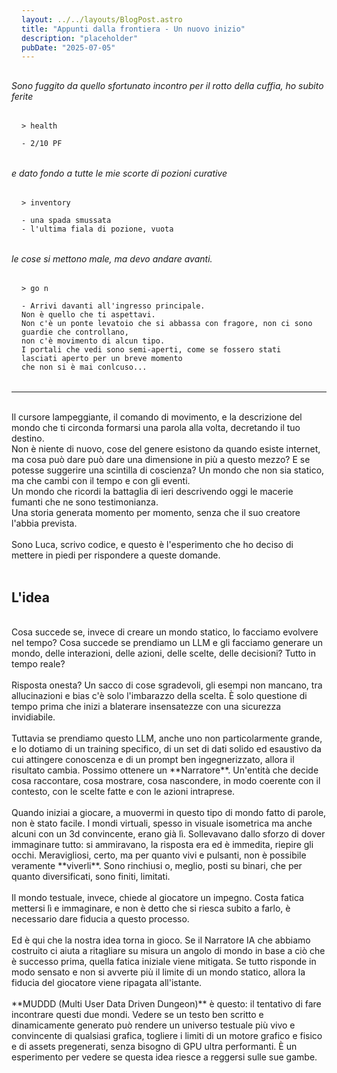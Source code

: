 ```yaml
---
layout: ../../layouts/BlogPost.astro
title: "Appunti dalla frontiera - Un nuovo inizio"
description: "placeholder"
pubDate: "2025-07-05"
---
```


<!-- In un'era di grafica fotorealistica e mondi aperti da miliardi di dollari, perché tornare a un'interfaccia puramente testuale?

La risposta è semplice: **perché ora possiamo creare mondi che respirano davvero.** -->

_Sono fuggito da quello sfortunato incontro per il rotto della cuffia, ho subito ferite_

```
> health

- 2/10 PF
```

_e dato fondo a tutte le mie scorte di pozioni curative_

```
> inventory

- una spada smussata
- l'ultima fiala di pozione, vuota
```

_le cose si mettono male, ma devo andare avanti._

```
> go n

- Arrivi davanti all'ingresso principale.
Non è quello che ti aspettavi.
Non c'è un ponte levatoio che si abbassa con fragore, non ci sono guardie che controllano,
non c'è movimento di alcun tipo.
I portali che vedi sono semi-aperti, come se fossero stati lasciati aperto per un breve momento
che non si è mai conlcuso...

```

---

<br>
Il cursore lampeggiante, il comando di movimento, e la descrizione del mondo che ti circonda formarsi una parola alla volta, decretando il tuo destino.<br>Non è niente di nuovo, cose del genere esistono da quando esiste internet, ma cosa può dare può dare una dimensione in più a questo mezzo? E se potesse suggerire una scintilla di coscienza? Un mondo che non sia statico, ma che cambi con il tempo e con gli eventi. <br>Un mondo che ricordi la battaglia di ieri descrivendo oggi le macerie fumanti che ne sono testimonianza. <br>Una storia generata momento per momento, senza che il suo creatore l'abbia prevista.
<br><br>
Sono Luca, scrivo codice, e questo è l'esperimento che ho deciso di mettere in piedi per rispondere a queste domande.
<br><br>

## L'idea

<br>
Cosa succede se, invece di creare un mondo statico, lo facciamo evolvere nel tempo? Cosa succede se prendiamo un LLM e gli facciamo generare un mondo, delle interazioni, delle azioni, delle scelte, delle decisioni? Tutto in tempo reale?
<br><br>
Risposta onesta? Un sacco di cose sgradevoli, gli esempi non mancano, tra allucinazioni e bias c'è solo l'imbarazzo della scelta. È solo questione di tempo prima che inizi a blaterare insensatezze con una sicurezza invidiabile.
<br><br>
Tuttavia se prendiamo questo LLM, anche uno non particolarmente grande, e lo dotiamo di un training specifico, di un set di dati solido ed esaustivo da cui attingere conoscenza e di un prompt ben ingegnerizzato, allora il risultato cambia. Possimo ottenere un **Narratore**. Un'entità che decide cosa raccontare, cosa mostrare, cosa nascondere, in modo coerente con il contesto, con le scelte fatte e con le azioni intraprese.
<br><br>
Quando iniziai a giocare, a muovermi in questo tipo di mondo fatto di parole, non è stato facile. I mondi virtuali, spesso in visuale isometrica ma anche alcuni con un 3d convincente, erano già lì. Sollevavano dallo sforzo di dover immaginare tutto: si ammiravano, la risposta era ed è immedita, riepire gli occhi. Meravigliosi, certo, ma per quanto vivi e pulsanti, non è possibile veramente **viverli**. Sono rinchiusi o, meglio, posti su binari, che per quanto diversificati, sono finiti, limitati.
<br><br>
Il mondo testuale, invece, chiede al giocatore un impegno. Costa fatica mettersi lì e immaginare, e non è detto che si riesca subito a farlo, è necessario dare fiducia a questo processo.
<br><br>
Ed è qui che la nostra idea torna in gioco. Se il Narratore IA che abbiamo costruito ci aiuta a ritagliare su misura un angolo di mondo in base a ciò che è successo prima, quella fatica iniziale viene mitigata. Se tutto risponde in modo sensato e non si avverte più il limite di un mondo statico, allora la fiducia del giocatore viene ripagata all'istante.
<br><br>
**MUDDD (Multi User Data Driven Dungeon)** è questo: il tentativo di fare incontrare questi due mondi. Vedere se un testo ben scritto e dinamicamente generato può rendere un universo testuale più vivo e convincente di qualsiasi grafica, togliere i limiti di un motore grafico e fisico e di assets pregenerati, senza bisogno di GPU ultra performanti. È un esperimento per vedere se questa idea riesce a reggersi sulle sue gambe.
<style>
	pre {
		padding: 1rem;
    margin: 1rem 0;
	}
</style>
